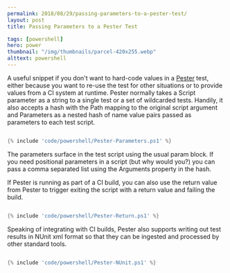```yaml
---
permalink: 2018/08/29/passing-parameters-to-a-pester-test/
layout: post
title: Passing Parameters to a Pester Test

tags: [powershell]
hero: power
thumbnail: "/img/thumbnails/parcel-420x255.webp"
alttext: powershell
---
```


A useful snippet if you don't want to hard-code values in a <a href="https://github.com/pester/Pester">Pester</a>
test, either because you want to re-use the test for other situations or to provide values from a CI system
at runtime. Pester normally takes a Script parameter as a string to a single test or a set of wildcarded tests. Handily,
it also accepts a hash with the Path mapping to the original script argument and Parameters as a nested hash of
name value pairs passed as parameters to each test script.

```powershell

{% include 'code/powershell/Pester-Parameters.ps1' %}

```

The parameters surface in the test script using the usual param block. If you need positional parameters in a script (but why
would you?) you can pass a comma separated list using the Arguments property in the hash.

If Pester is running as part of a CI build, you can also use the return value from Pester to trigger exiting the script with a return value
and failing the build.

```powershell

{% include 'code/powershell/Pester-Return.ps1' %}

```

Speaking of integrating with CI builds, Pester also supports writing out test results in NUnit xml format so that they can be ingested
and processed by other standard tools.

```powershell

{% include 'code/powershell/Pester-NUnit.ps1' %}

```
